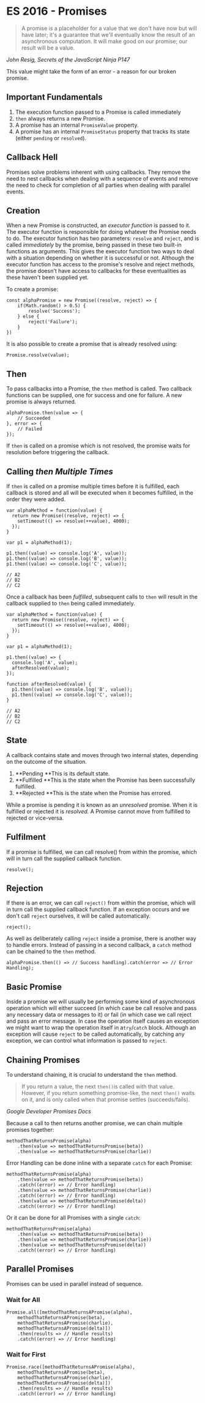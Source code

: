 # ES 2016 - Promises

> A promise is a placeholder for a value that we don't have now but will have later; it's a guarantee that we'll eventually know the result of an asynchronous computation. It will make good on our promise; our result will be a value.

_John Resig, Secrets of the JavaScript Ninja P147_

This value might take the form of an error - a reason for our broken promise.

## Important Fundamentals

1. The execution function passed to a Promise is called immediately
2. `then` always returns a new Promise.
3. A promise has an internal `PromiseValue` property.
4. A promise has an internal `PromiseStatus` property that tracks its state \(either `pending` or `resolved`\).

## Callback Hell

Promises solve problems inherent with using callbacks. They remove the need to nest callbacks when dealing with a sequence of events and remove the need to check for completion of all parties when dealing with parallel events.

## Creation

When a new Promise is constructed, an _executor function_ is passed to it. The executor function is responsible for doing whatever the Promise needs to do. The executor function has two parameters: `resolve` and `reject`, and is called _immediately_ by the promise, being passed in these two built-in functions as arguments. This gives the executor function two ways to deal with a situation depending on whether it is successful or not. Although the executor function has access to the promise's resolve and reject methods, the promise doesn't have access to callbacks for these eventualities as these haven't been supplied yet.

To create a promise:

```
const alphaPromise = new Promise((resolve, reject) => {
    if(Math.random() > 0.5) {
        resolve('Success');
    } else {
        reject('Failure');
    }
})
```

It is also possible to create a promise that is already resolved using:

```
Promise.resolve(value);
```

## Then

To pass callbacks into a Promise,  the `then` method is called. Two callback functions can be supplied, one for success and one for failure. A new promise is always returned.

```
alphaPromise.then(value => {
    // Succeeded
}, error => {
    // Failed
});
```

If `then` is called on a promise which is not resolved, the promise waits for resolution before triggering the callback.

## Calling _then Multiple Times_

If `then` is called on a promise multiple times before it is fulfilled, each callback is stored and all will be executed when it becomes fulfilled, in the order they were added.

```
var alphaMethod = function(value) {
  return new Promise((resolve, reject) => {
    setTimeout(() => resolve(++value), 4000);
  });
}

var p1 = alphaMethod(1);

p1.then((value) => console.log('A', value));
p1.then((value) => console.log('B', value));
p1.then((value) => console.log('C', value));

// A2
// B2
// C2
```

Once a callback has been _fulfilled_, subsequent calls to `then` will result in the callback supplied to `then` being called immediately.

```
var alphaMethod = function(value) {
  return new Promise((resolve, reject) => {
    setTimeout(() => resolve(++value), 4000);
  });
}

var p1 = alphaMethod(1);

p1.then((value) => {
  console.log('A', value);
  afterResolved(value);
});

function afterResolved(value) {
  p1.then((value) => console.log('B', value));
  p1.then((value) => console.log('C', value));
}

// A2
// B2
// C2
```

## State

A callback contains state and moves through two internal states, depending on the outcome of the situation.

1. **Pending **This is its default state. 
2. **Fulfilled **This is the state when the Promise has been successfully fulfilled.
3. **Rejected **This is the state when the Promise has errored.

While a promise is pending it is known as an _unresolved_ promise. When it is fulfilled or rejected it is _resolved._ A Promise cannot move from fulfilled to rejected or vice-versa.

## Fulfilment

If a promise is fulfilled, we can call resolve\(\) from within the promise, which will in turn call the supplied callback function.

```
resolve();
```

## **Rejection**

If there is an error, we can call `reject()` from within the promise, which will in turn call the supplied callback function. If an exception occurs and we don't call `reject` ourselves, it will be called automatically.

```
reject();
```

As well as deliberately calling `reject`  inside a promise, there is another way to handle errors. Instead of passing in a second callback, a `catch` method can be chained to the `then` method.

```
alphaPromise.then(() => // Success handling).catch(error => // Error Handling);
```

## Basic Promise

Inside a promise we will usually be performing some kind of asynchronous operation which will either succeed \(in which case be call resolve and pass any necessary data or messages to it\) or fail \(in which case we call reject and pass an error message. In case the operation itself causes an exception we might want to wrap the operation itself in a`try`/`catch` block. Although an exception will cause `reject` to be called automatically, by catching any exception, we can control what information is passed to `reject`.

## Chaining Promises

To understand chaining, it is crucial to understand the `then` method.

> If you return a value, the next `then()`is called with that value. However, if you return something promise-like, the next  `then()` waits on it, and is only called when that promise settles \(succeeds/fails\).

_Google Developer Promises Docs_

Because a call to then returns another promise, we can chain multiple promises together:

```
methodThatReturnsPromise(alpha)
    .then(value => methodThatReturnsPromise(beta))
    .then(value => methodThatReturnsPromise(charlie))
```

Error Handling can be done inline with a separate `catch` for each Promise:

```
methodThatReturnsPromise(alpha)
    .then(value => methodThatReturnsPromise(beta))
    .catch((error) => // Error handling)
    .then(value => methodThatReturnsPromise(charlie))
    .catch((error) => // Error handling)
    .then(value => methodThatReturnsPromise(delta))
    .catch((error) => // Error handling)
```

Or it can be done for all Promises with a single `catch`:

```
methodThatReturnsPromise(alpha)
    .then(value => methodThatReturnsPromise(beta))
    .then(value => methodThatReturnsPromise(charlie))
    .then(value => methodThatReturnsPromise(delta))
    .catch((error) => // Error handling)
```

## Parallel Promises

Promises can be used in parallel instead of sequence.

### Wait for All

```
Promise.all([methodThatReturnsAPromise(alpha),
    methodThatReturnsAPromise(beta),
    methodThatReturnsAPromise(charlie),
    methodThatReturnsAPromise(delta)])
    .then(results => // Handle results)
    .catch((error) => // Error handling)
```

### Wait for First

```
Promise.race([methodThatReturnsAPromise(alpha),
    methodThatReturnsAPromise(beta),
    methodThatReturnsAPromise(charlie),
    methodThatReturnsAPromise(delta)])
    .then(results => // Handle results)
    .catch((error) => // Error handling)
```



